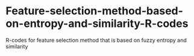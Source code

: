 # Feature-selection-method-based-on-entropy-and-similarity-R-codes
R-codes for feature selection method that is based on fuzzy entropy and similarity
